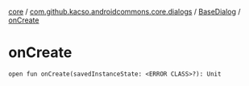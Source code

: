 [core](../../index.md) / [com.github.kacso.androidcommons.core.dialogs](../index.md) / [BaseDialog](index.md) / [onCreate](.)

# onCreate

`open fun onCreate(savedInstanceState: <ERROR CLASS>?): Unit`